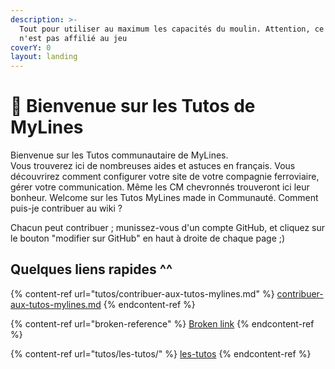 ```yaml
---
description: >-
  Tout pour utiliser au maximum les capacités du moulin. Attention, ce site
  n'est pas affilié au jeu
coverY: 0
layout: landing
---
```


# 👋 Bienvenue sur les Tutos de MyLines

Bienvenue sur les Tutos communautaire de MyLines. \
Vous trouverez ici de nombreuses aides et astuces en français. Vous découvrirez comment configurer votre site de votre compagnie ferroviaire, gérer votre communication. Même les CM chevronnés trouveront ici leur bonheur. Welcome sur les Tutos MyLines made in Communauté. Comment puis-je contribuer au wiki ?&#x20;

Chacun peut contribuer ; munissez-vous d'un compte GitHub, et cliquez sur le bouton "modifier sur GitHub" en haut à droite de chaque page ;)

## Quelques liens rapides ^^

{% content-ref url="tutos/contribuer-aux-tutos-mylines.md" %}
[contribuer-aux-tutos-mylines.md](tutos/contribuer-aux-tutos-mylines.md)
{% endcontent-ref %}

{% content-ref url="broken-reference" %}
[Broken link](broken-reference)
{% endcontent-ref %}

{% content-ref url="tutos/les-tutos/" %}
[les-tutos](tutos/les-tutos/)
{% endcontent-ref %}
